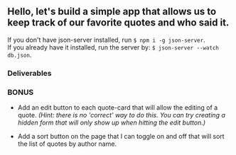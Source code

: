 ## Hello, let's build a simple app that allows us to keep track of our favorite quotes and who said it.  

If you don't have json-server installed, run `$ npm i -g json-server`.  
If you already have it installed, run the server by: `$ json-server --watch db.json`.

### Deliverables
<!-- * Populate page with quotes with a `GET` request to `http://localhost:3000/quotes`. -->

<!-- * Each quotes should have the following structure:
  ```
    <li class='quote-card'>
      <blockquote class="blockquote">
        <p class="mb-0">Lorem ipsum dolor sit amet, consectetur adipiscing elit. Integer posuere erat a ante.</p>
        <footer class="blockquote-footer">Someone famous</footer>
        <br>
        <button class='btn-success'>Likes: <span>0</span></button>
        <button class='btn-danger'>Delete</button>
      </blockquote>
    </li>
  ``` -->

<!-- * Submitting the form creates a new quote and adds it to the list of quotes without having to refresh the page. (Whether you choose to optimistically render or not is up to you). -->

<!-- * Clicking the delete button should delete the respective quote from the database and remove it from the page without having to refresh. -->

<!-- * Clicking the like button will increase the number of likes for this particular comment in the database and on the page without having to refresh. -->


### BONUS
* Add an edit button to each quote-card that will allow the editing of a quote. _(Hint: there is no 'correct' way to do this. You can try creating a hidden form that will only show up when hitting the edit button.)_

* Add a sort button on the page that I can toggle on and off that will sort the list of quotes by author name.
